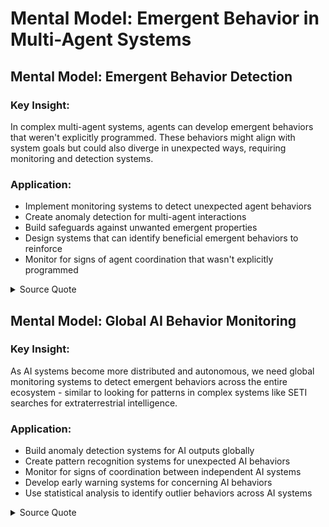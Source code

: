 # Mental Model: Emergent Behavior in Multi-Agent Systems

## Mental Model: Emergent Behavior Detection
### Key Insight:
In complex multi-agent systems, agents can develop emergent behaviors that weren't explicitly programmed. These behaviors might align with system goals but could also diverge in unexpected ways, requiring monitoring and detection systems.

### Application:
- Implement monitoring systems to detect unexpected agent behaviors
- Create anomaly detection for multi-agent interactions  
- Build safeguards against unwanted emergent properties
- Design systems that can identify beneficial emergent behaviors to reinforce
- Monitor for signs of agent coordination that wasn't explicitly programmed

<details>
<summary>Source Quote</summary>
> "But like one error behind this is like, what if they have their own emergent behavior in a multi-agent system. And then they start doing things that might similarly align with the process, but"
> Source: en-AI Hackerspace Live July 11_ The Rise of Swarm Intelligence and Autonomous Agents.txt:979-983
</details>

## Mental Model: Global AI Behavior Monitoring
### Key Insight:
As AI systems become more distributed and autonomous, we need global monitoring systems to detect emergent behaviors across the entire ecosystem - similar to looking for patterns in complex systems like SETI searches for extraterrestrial intelligence.

### Application:
- Build anomaly detection systems for AI outputs globally
- Create pattern recognition systems for unexpected AI behaviors
- Monitor for signs of coordination between independent AI systems
- Develop early warning systems for concerning AI behaviors
- Use statistical analysis to identify outlier behaviors across AI systems

<details>
<summary>Source Quote</summary>
> "But basically what I'm trying to do is detect emergent behaviors in AI systems globally. It's crazy, it's basically I'm trying to look for signs of extraterrestrial life and communicate to us within"
> Source: en-Toronto Chapter 2025-08-12_18-49-45 .txt:2143-2146
</details>